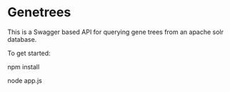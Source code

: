 # Genetrees

This is a Swagger based API for querying gene trees from an apache solr database.

To get started:

npm install

node app.js
